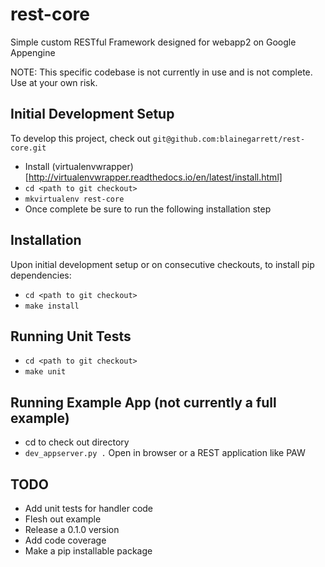 # rest-core
Simple custom RESTful Framework designed for webapp2 on Google Appengine


NOTE: This specific codebase is not currently in use and is not complete. Use at your own risk.


Initial Development Setup
-----
To develop this project, check out `git@github.com:blainegarrett/rest-core.git`
* Install (virtualenvwrapper)[http://virtualenvwrapper.readthedocs.io/en/latest/install.html]
* `cd <path to git checkout>`
* `mkvirtualenv rest-core`
* Once complete be sure to run the following installation step

Installation
-----
Upon initial development setup or on consecutive checkouts, to install pip dependencies:
* `cd <path to git checkout>`
* `make install`

Running Unit Tests
-----
* `cd <path to git checkout>`
* `make unit`

Running Example App (not currently a full example)
-----
* cd to check out directory
* `dev_appserver.py .`
Open in browser or a REST application like PAW


TODO
-----
* Add unit tests for handler code
* Flesh out example
* Release a 0.1.0 version
* Add code coverage
* Make a pip installable package
